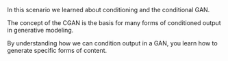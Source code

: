 In this scenario we learned about conditioning and the conditional GAN.

The concept of the CGAN is the basis for many forms of conditioned output in generative modeling.

By understanding how we can condition output in a GAN, you learn how to generate specific forms of content.